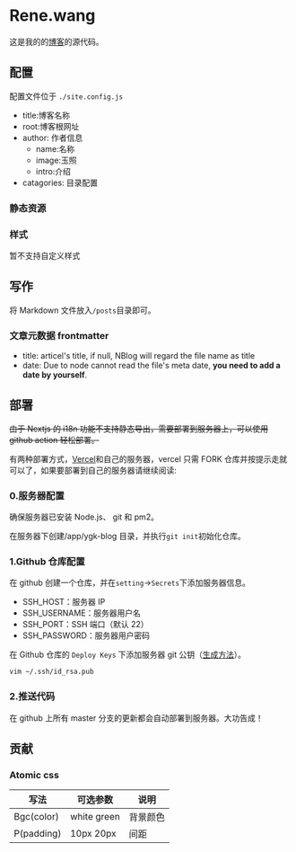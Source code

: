 # Rene.wang

这是我的的[博客](https://rene.wang)的源代码。

## 配置

配置文件位于 `./site.config.js`

-   title:博客名称
-   root:博客根网址
-   author: 作者信息
    -   name:名称
    -   image:玉照
    -   intro:介绍
-   catagories: 目录配置

### 静态资源

### 样式

暂不支持自定义样式

## 写作

将 Markdown 文件放入`/posts`目录即可。

### 文章元数据 frontmatter

-   title: articel's title, if null, NBlog will regard the file name as title
-   date: Due to node cannot read the file's meta date, **you need to add a date by yourself**.

## 部署

~~由于 Nextjs 的 i18n 功能不支持静态导出，需要部署到服务器上，可以使用 github action 轻松部署。~~

有两种部署方式，[Vercel](https://vercel.com/)和自己的服务器，vercel 只需 FORK 仓库并按提示走就可以了，如果要部署到自己的服务器请继续阅读:

### 0.服务器配置

确保服务器已安装 Node.js、 git 和 pm2。

在服务器下创建/app/ygk-blog 目录，并执行`git init`初始化仓库。

### 1.Github 仓库配置

在 github 创建一个仓库，并在`setting`->`Secrets`下添加服务器信息。

-   SSH_HOST：服务器 IP
-   SSH_USERNAME：服务器用户名
-   SSH_PORT：SSH 端口（默认 22）
-   SSH_PASSWORD：服务器用户密码

在 Github 仓库的 `Deploy Keys` 下添加服务器 git 公钥（[生成方法](https://git-scm.com/book/zh/v2/%E6%9C%8D%E5%8A%A1%E5%99%A8%E4%B8%8A%E7%9A%84-Git-%E7%94%9F%E6%88%90-SSH-%E5%85%AC%E9%92%A5)）。

```sh
vim ~/.ssh/id_rsa.pub
```

### 2.推送代码

在 github 上所有 master 分支的更新都会自动部署到服务器。大功告成！

## 贡献

### Atomic css

| 写法       | 可选参数    | 说明     |
| ---------- | ----------- | -------- |
| Bgc(color) | white green | 背景颜色 |
| P(padding) | 10px 20px   | 间距     |
